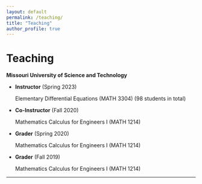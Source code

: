 ```yaml
---
layout: default
permalink: /teaching/
title: "Teaching"
author_profile: true
---
```


# Teaching
**Missouri University of Science and Technology**

- **Instructor** (Spring 2023)

   Elementary Differential Equations (MATH 3304) (98 students in total)

- **Co-Instructor** (Fall 2020)

   Mathematics Calculus for Engineers I (MATH 1214)

- **Grader** (Spring 2020)

   Mathematics Calculus for Engineers I (MATH 1214)

- **Grader** (Fall 2019)

   Mathematics Calculus for Engineers I (MATH 1214)

---
